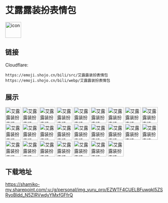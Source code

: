# 艾露露装扮表情包
<img src="https://emoji.shojo.cn/bili/src/艾露露装扮表情包/icon.png" width="50" height="50" alt="icon">

## 链接
Cloudflare:
```
https://emoji.shojo.cn/bili/src/艾露露装扮表情包
https://emoji.shojo.cn/bili/webp/艾露露装扮表情包
```
## 展示
<img src="https://emoji.shojo.cn/bili/src/艾露露装扮表情包/艾露露装扮表情包-你干嘛呀.png" width="50" height="50" alt="艾露露装扮表情包-你干嘛呀">
<img src="https://emoji.shojo.cn/bili/src/艾露露装扮表情包/艾露露装扮表情包-比心.png" width="50" height="50" alt="艾露露装扮表情包-比心">
<img src="https://emoji.shojo.cn/bili/src/艾露露装扮表情包/艾露露装扮表情包-嘻嘻.png" width="50" height="50" alt="艾露露装扮表情包-嘻嘻">
<img src="https://emoji.shojo.cn/bili/src/艾露露装扮表情包/艾露露装扮表情包-吃点好的.png" width="50" height="50" alt="艾露露装扮表情包-吃点好的">
<img src="https://emoji.shojo.cn/bili/src/艾露露装扮表情包/艾露露装扮表情包-亲亲.png" width="50" height="50" alt="艾露露装扮表情包-亲亲">
<img src="https://emoji.shojo.cn/bili/src/艾露露装扮表情包/艾露露装扮表情包-好听.png" width="50" height="50" alt="艾露露装扮表情包-好听">
<img src="https://emoji.shojo.cn/bili/src/艾露露装扮表情包/艾露露装扮表情包-问号.png" width="50" height="50" alt="艾露露装扮表情包-问号">
<img src="https://emoji.shojo.cn/bili/src/艾露露装扮表情包/艾露露装扮表情包-吃我一拳.png" width="50" height="50" alt="艾露露装扮表情包-吃我一拳">
<img src="https://emoji.shojo.cn/bili/src/艾露露装扮表情包/艾露露装扮表情包-爱你哦.png" width="50" height="50" alt="艾露露装扮表情包-爱你哦">
<img src="https://emoji.shojo.cn/bili/src/艾露露装扮表情包/艾露露装扮表情包-害羞.png" width="50" height="50" alt="艾露露装扮表情包-害羞">
<img src="https://emoji.shojo.cn/bili/src/艾露露装扮表情包/艾露露装扮表情包-好耶.png" width="50" height="50" alt="艾露露装扮表情包-好耶">
<img src="https://emoji.shojo.cn/bili/src/艾露露装扮表情包/艾露露装扮表情包-打call.png" width="50" height="50" alt="艾露露装扮表情包-打call">
<img src="https://emoji.shojo.cn/bili/src/艾露露装扮表情包/艾露露装扮表情包-急急急.png" width="50" height="50" alt="艾露露装扮表情包-急急急">
<img src="https://emoji.shojo.cn/bili/src/艾露露装扮表情包/艾露露装扮表情包-不急不急.png" width="50" height="50" alt="艾露露装扮表情包-不急不急">
<img src="https://emoji.shojo.cn/bili/src/艾露露装扮表情包/艾露露装扮表情包-养熊人.png" width="50" height="50" alt="艾露露装扮表情包-养熊人">
<img src="https://emoji.shojo.cn/bili/src/艾露露装扮表情包/艾露露装扮表情包-打住.png" width="50" height="50" alt="艾露露装扮表情包-打住">
<img src="https://emoji.shojo.cn/bili/src/艾露露装扮表情包/艾露露装扮表情包-就这.png" width="50" height="50" alt="艾露露装扮表情包-就这">
<img src="https://emoji.shojo.cn/bili/src/艾露露装扮表情包/艾露露装扮表情包-吃块披萨吧.png" width="50" height="50" alt="艾露露装扮表情包-吃块披萨吧">
<img src="https://emoji.shojo.cn/bili/src/艾露露装扮表情包/艾露露装扮表情包-不愧是我.png" width="50" height="50" alt="艾露露装扮表情包-不愧是我">
<img src="https://emoji.shojo.cn/bili/src/艾露露装扮表情包/艾露露装扮表情包-差不多得了.png" width="50" height="50" alt="艾露露装扮表情包-差不多得了">
<img src="https://emoji.shojo.cn/bili/src/艾露露装扮表情包/艾露露装扮表情包-抱抱.png" width="50" height="50" alt="艾露露装扮表情包-抱抱">
<img src="https://emoji.shojo.cn/bili/src/艾露露装扮表情包/艾露露装扮表情包-看看你的.png" width="50" height="50" alt="艾露露装扮表情包-看看你的">
<img src="https://emoji.shojo.cn/bili/src/艾露露装扮表情包/艾露露装扮表情包-摸摸.png" width="50" height="50" alt="艾露露装扮表情包-摸摸">
<img src="https://emoji.shojo.cn/bili/src/艾露露装扮表情包/艾露露装扮表情包-摸鱼.png" width="50" height="50" alt="艾露露装扮表情包-摸鱼">
<img src="https://emoji.shojo.cn/bili/src/艾露露装扮表情包/艾露露装扮表情包-无语.png" width="50" height="50" alt="艾露露装扮表情包-无语">

## 下载地址

https://shamiko-my.sharepoint.com/:u:/g/personal/img_yuru_pro/EZWTF4CUELBFuwqkI5ZSRyoBldd_N5ZIRVwdyYMxfGFfrQ